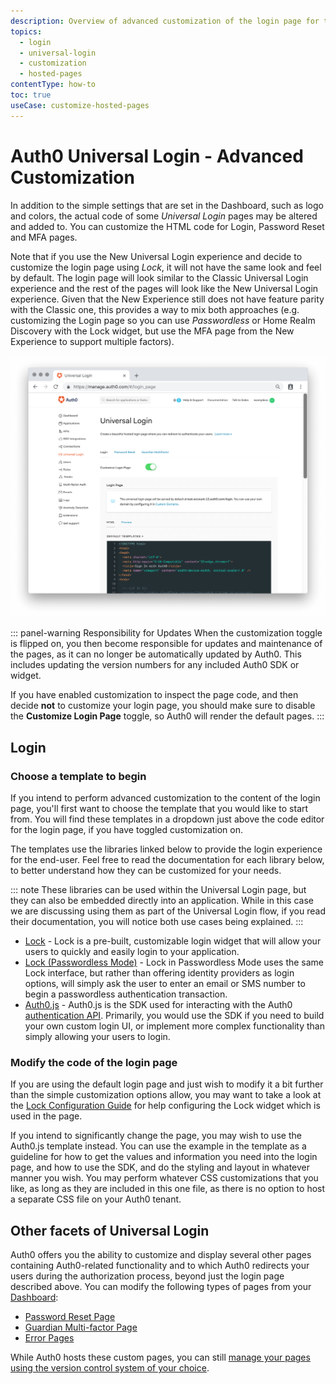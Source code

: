 ```yaml
---
description: Overview of advanced customization of the login page for the Universal Login classic experience.
topics:
  - login
  - universal-login
  - customization
  - hosted-pages
contentType: how-to
toc: true
useCase: customize-hosted-pages
---
```

# Auth0 Universal Login - Advanced Customization

In addition to the simple settings that are set in the Dashboard, such as logo and colors, the actual code of some <dfn data-key="universal-login">Universal Login</dfn> pages may be altered and added to. You can customize the HTML code for Login, Password Reset and MFA pages.

Note that if you use the New Universal Login experience and decide to customize the login page using <dfn data-key="lock">Lock</dfn>, it will not have the same look and feel by default. The login page will look similar to the Classic Universal Login experience and the rest of the pages will look like the New Universal Login experience. Given that the New Experience still does not have feature parity with the Classic one, this provides a way to mix both approaches (e.g. customizing the Login page so you can use <dfn data-key="passwordless">Passwordless</dfn> or Home Realm Discovery with the Lock widget, but use the MFA page from the New Experience to support multiple factors).

![Login Page](/media/articles/universal-login/login.png)

::: panel-warning Responsibility for Updates
When the customization toggle is flipped on, you then become responsible for updates and maintenance of the pages, as it can no longer be automatically updated by Auth0. This includes updating the version numbers for any included Auth0 SDK or widget.

If you have enabled customization to inspect the page code, and then decide **not** to customize your login page, you should make sure to disable the **Customize Login Page** toggle, so Auth0 will render the default pages.
:::

## Login
### Choose a template to begin

If you intend to perform advanced customization to the content of the login page, you'll first want to choose the template that you would like to start from. You will find these templates in a dropdown just above the code editor for the login page, if you have toggled customization on. 

The templates use the libraries linked below to provide the login experience for the end-user. Feel free to read the documentation for each library below, to better understand how they can be customized for your needs. 

::: note
These libraries can be used within the Universal Login page, but they can also be embedded directly into an application. While in this case we are discussing using them as part of the Universal Login flow, if you read their documentation, you will notice both use cases being explained.
:::

- [Lock](/libraries/lock) - Lock is a pre-built, customizable login widget that will allow your users to quickly and easily login to your application.
- [Lock (Passwordless Mode)](/libraries/lock/v11#passwordless) - Lock in Passwordless Mode uses the same Lock interface, but rather than offering identity providers as login options, will simply ask the user to enter an email or SMS number to begin a passwordless authentication transaction.
- [Auth0.js](/libraries/auth0js) - Auth0.js is the SDK used for interacting with the Auth0 [authentication API](/api/authentication). Primarily, you would use the SDK if you need to build your own custom login UI, or implement more complex functionality than simply allowing your users to login. 


### Modify the code of the login page

If you are using the default login page and just wish to modify it a bit further than the simple customization options allow, you may want to take a look at the [Lock Configuration Guide](/libraries/lock/v11/configuration) for help configuring the Lock widget which is used in the page.

If you intend to significantly change the page, you may wish to use the Auth0.js template instead. You can use the example in the template as a guideline for how to get the values and information you need into the login page, and how to use the SDK, and do the styling and layout in whatever manner you wish. You may perform whatever CSS customizations that you like, as long as they are included in this one file, as there is no option to host a separate CSS file on your Auth0 tenant.

## Other facets of Universal Login

Auth0 offers you the ability to customize and display several other pages containing Auth0-related functionality and to which Auth0 redirects your users during the authorization process, beyond just the login page described above. You can modify the following types of pages from your [Dashboard](${manage_url}):

* [Password Reset Page](/universal-login/password-reset)
* [Guardian Multi-factor Page](/universal-login/guardian)
* [Error Pages](/universal-login/error-pages)

While Auth0 hosts these custom pages, you can still [manage your pages using the version control system of your choice](/universal-login/version-control).
